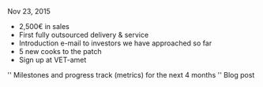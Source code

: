 Nov 23, 2015
* 2,500€ in sales
* First fully outsourced delivery & service
* Introduction e-mail to investors we have approached so far
* 5 new cooks to the patch
* Sign up at VET-amet

'' Milestones and progress track (metrics) for the next 4 months
'' Blog post
